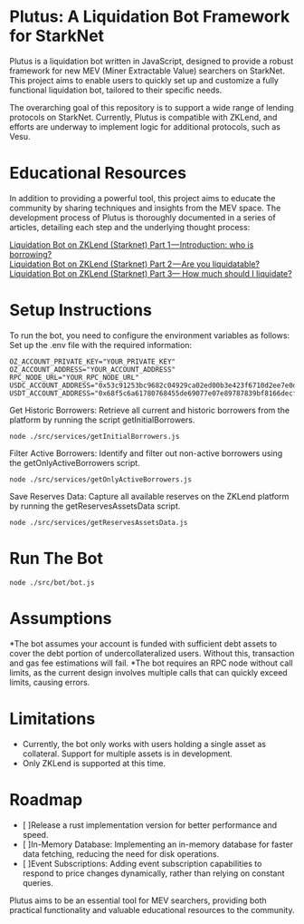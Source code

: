 
# Plutus: A Liquidation Bot Framework for StarkNet
Plutus is a liquidation bot written in JavaScript, designed to provide a robust framework for new MEV (Miner Extractable Value) searchers on StarkNet. This project aims to enable users to quickly set up and customize a fully functional liquidation bot, tailored to their specific needs.

The overarching goal of this repository is to support a wide range of lending protocols on StarkNet. Currently, Plutus is compatible with ZKLend, and efforts are underway to implement logic for additional protocols, such as Vesu.

# Educational Resources
In addition to providing a powerful tool, this project aims to educate the community by sharing techniques and insights from the MEV space. The development process of Plutus is thoroughly documented in a series of articles, detailing each step and the underlying thought process:

[Liquidation Bot on ZKLend (Starknet) Part 1 — Introduction: who is borrowing?](https://link.medium.com/2T49dC5PRLb)      
[Liquidation Bot on ZKLend (Starknet) Part 2 — Are you liquidatable?](https://link.medium.com/c4sbO38PRLb)   
[Liquidation Bot on ZKLend (Starknet) Part 3— How much should I liquidate?](https://link.medium.com/XFrv1WcoGLb)   

# Setup Instructions
To run the bot, you need to configure the environment variables as follows:
Set up the .env file with the required information:

```
OZ_ACCOUNT_PRIVATE_KEY="YOUR_PRIVATE_KEY"
OZ_ACCOUNT_ADDRESS="YOUR_ACCOUNT_ADDRESS"
RPC_NODE_URL="YOUR_RPC_NODE_URL"
USDC_ACCOUNT_ADDRESS="0x53c91253bc9682c04929ca02ed00b3e423f6710d2ee7e0d5ebb06f3ecf368a8"
USDT_ACCOUNT_ADDRESS="0x68f5c6a61780768455de69077e07e89787839bf8166decfbf92b645209c0fb8"
```

Get Historic Borrowers:
Retrieve all current and historic borrowers from the platform by running the script getInitialBorrowers.
```
node ./src/services/getInitialBorrowers.js
```

Filter Active Borrowers:
Identify and filter out non-active borrowers using the getOnlyActiveBorrowers script.
```
node ./src/services/getOnlyActiveBorrowers.js
```

Save Reserves Data:
Capture all available reserves on the ZKLend platform by running the getReservesAssetsData script.
```
node ./src/services/getReservesAssetsData.js
```

# Run The Bot
```
node ./src/bot/bot.js
```

# Assumptions
*The bot assumes your account is funded with sufficient debt assets to cover the debt portion of undercollateralized users. Without this, transaction and gas fee estimations will fail.
*The bot requires an RPC node without call limits, as the current design involves multiple calls that can quickly exceed limits, causing errors.

# Limitations
* Currently, the bot only works with users holding a single asset as collateral. Support for multiple assets is in development.
* Only ZKLend is supported at this time.

# Roadmap
- [ ]Release a rust implementation version for better performance and speed.  
- [ ]In-Memory Database: Implementing an in-memory database for faster data fetching, reducing the need for disk operations.  
- [ ]Event Subscriptions: Adding event subscription capabilities to respond to price changes dynamically, rather than relying on constant queries.  


Plutus aims to be an essential tool for MEV searchers, providing both practical functionality and valuable educational resources to the community.
